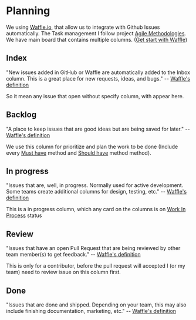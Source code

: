 # Planning

We using [Waffle.io](Waffle.io), that allow us to integrate with Github Issues automatically.
The Task management I follow project [Agile Methodologies](https://en.wikipedia.org/wiki/Agile_software_development). We have main board that contains multiple columns. ([Get start with Waffle](https://help.waffle.io/getting-started/getting-started-guide-creating-and-using-waffle-boards))

## Index

"New issues added in GitHub or Waffle are automatically added to the Inbox column. This is a great place for new requests, ideas, and bugs." -- [Waffle's definition](https://help.waffle.io/getting-started/getting-started-guide-creating-and-using-waffle-boards)

So it mean any issue that open without specify column, with appear here.

## Backlog

"A place to keep issues that are good ideas but are being saved for later." -- [Waffle's definition](https://help.waffle.io/getting-started/getting-started-guide-creating-and-using-waffle-boards)

We use this column for prioritize and plan the work to be done (Include every [Must have](https://en.wikipedia.org/wiki/MoSCoW_method) method and [Should have](https://en.wikipedia.org/wiki/MoSCoW_method) method method).

## In progress

"Issues that are, well, in progress. Normally used for active development. Some teams create additional columns for design, testing, etc." -- [Waffle's definition](https://help.waffle.io/getting-started/getting-started-guide-creating-and-using-waffle-boards)

This is a in progress column, which any card on the columns is on [Work In Process](https://en.wikipedia.org/wiki/Work_in_process) status

## Review

"Issues that have an open Pull Request that are being reviewed by other team member(s) to get feedback." -- [Waffle's definition](https://help.waffle.io/getting-started/getting-started-guide-creating-and-using-waffle-boards)

This is only for a contributor, before the pull request will accepted I (or my team) need to review issue on this column first.

## Done

"Issues that are done and shipped. Depending on your team, this may also include finishing documentation, marketing, etc." -- [Waffle's definition](https://help.waffle.io/getting-started/getting-started-guide-creating-and-using-waffle-boards)
